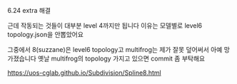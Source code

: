 6.24 extra 해결

근데 작동되는 것들이 대부분 level 4까지만 됩니다 이유는 모델별로 level6 topology.json을 안뽑았어요

그중에서 8(suzzane)은 level6 topology고
multifrog는 제가 잘못 덮어써서 아예 망가졌습니다
옛날 multifrog의 topology 가지고 있으면 commit 좀 부탁해요


https://uos-cglab.github.io/Subdivision/Spline8.html
